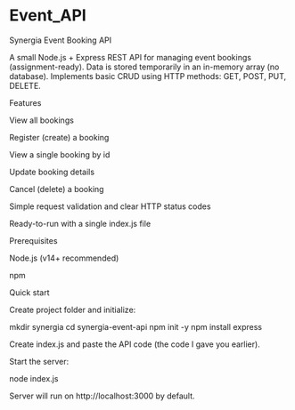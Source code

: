 # Event_API
Synergia Event Booking API

A small Node.js + Express REST API for managing event bookings (assignment-ready).
Data is stored temporarily in an in-memory array (no database). Implements basic CRUD using HTTP methods: GET, POST, PUT, DELETE.

Features

View all bookings

Register (create) a booking

View a single booking by id

Update booking details

Cancel (delete) a booking

Simple request validation and clear HTTP status codes

Ready-to-run with a single index.js file

Prerequisites

Node.js (v14+ recommended)

npm

Quick start

Create project folder and initialize:

mkdir synergia
cd synergia-event-api
npm init -y
npm install express


Create index.js and paste the API code (the code I gave you earlier).

Start the server:

node index.js


Server will run on http://localhost:3000 by default.
